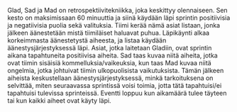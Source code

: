 Glad, Sad ja Mad on retrospektiivitekniikka, joka keskittyy olennaiseen. Sen kesto on maksimissaan 60 minuuttia ja siinä käydään läpi sprintin positiivisia ja
negatiivisia puolia sekä valituksia. Tiimi kerää nämä asiat listaan, jonka jälkeen äänestetään mistä tiimiläiset haluavat puhua. Läpikäynti alkaa korkeimmasta 
äänestetystä aiheesta, ja listaa käydään äänestysjärjestyksessä läpi. Asiat, jotka laitetaan Gladiin, ovat sprintin aikana tapahtuneita positiivisa aiheita. Sad
taas kuvaa niitä aiheita, jotka ovat tiimin sisäisiä kommelluksia/vaikeuksia, kun taas Mad kuvaa niitä ongelmia, jotka johtuivat tiimin ulkopuolisista vaikutuksista.
Tämän jälkeen aiheista keskustellaan äänestysjärjestyksessä, minkä tarkoituksena on selvittää, miten seuraavassa sprintissä voisi toimia, jotta tätä
tapahtuisi/ei tapahtuisi tulevissa sprinteissä. Eventti loppuu kun aikamäärä tulee täyteen tai kun kaikki aiheet ovat käyty läpi.
